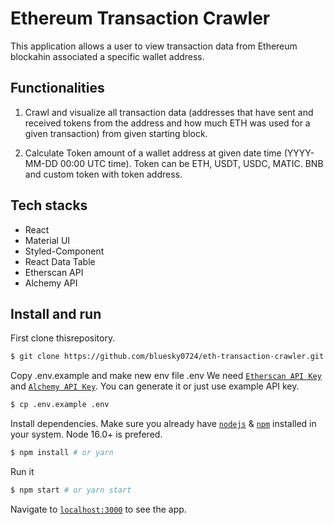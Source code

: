 # Ethereum Transaction Crawler

This application allows a user to view transaction data from Ethereum blockahin associated a specific wallet address.

## Functionalities
1. Crawl and visualize all transaction data (addresses that have sent and received tokens from the address and how much ETH was used for a given transaction) from given starting block.

2. Calculate Token amount of a wallet address at given date time (YYYY-MM-DD 00:00 UTC time). Token can be ETH, USDT, USDC, MATIC. BNB and custom token with token address.

## Tech stacks
- React
- Material UI
- Styled-Component
- React Data Table
- Etherscan API
- Alchemy API

## Install and run

First clone thisrepository.

```bash
$ git clone https://github.com/bluesky0724/eth-transaction-crawler.git
```

Copy .env.example and make new env file .env
We need [`Etherscan API Key`](https://etherscan.io/apis) and [`Alchemy API Key`](https://www.alchemy.com/). You can generate it or just use example API key.

```bash
$ cp .env.example .env
```

Install dependencies. Make sure you already have [`nodejs`](https://nodejs.org/en/) & [`npm`](https://www.npmjs.com/) installed in your system. Node 16.0+ is prefered.

```bash
$ npm install # or yarn
```

Run it
```bash
$ npm start # or yarn start
```

Navigate to [`localhost:3000`](http://localhost:3000) to see the app.
